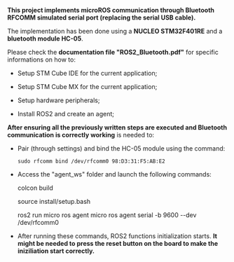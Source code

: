 __This project implements microROS communication through Bluetooth RFCOMM simulated serial port (replacing the serial USB cable).__

The implementation has been done using a __NUCLEO STM32F401RE__ and a __bluetooth module HC-05__.

Please check the __documentation file "ROS2_Bluetooth.pdf"__ for specific informations on how to:

- Setup STM Cube IDE for the current application;

- Setup STM Cube MX for the current application; 

- Setup hardware peripherals;

- Install ROS2 and create an agent;

__After ensuring all the previously written steps are executed and Bluetooth communication is correctly working__ is needed to:

- Pair (through settings) and bind the HC-05 module using the command:

      sudo rfcomm bind /dev/rfcomm0 98:D3:31:F5:AB:E2

- Access the "agent_ws" folder and launch the following commands:

    colcon build

    source install/setup.bash
  
    ros2 run micro ros agent micro ros agent serial -b 9600 --dev /dev/rfcomm0

- After running these commands, ROS2 functions initialization starts. __It might be needed to press the reset button on the board to make the iniziliation start correctly.__
 
